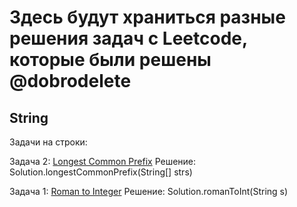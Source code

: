 # Здесь будут храниться разные решения задач с Leetcode, которые были решены @dobrodelete

## String
Задачи на строки:

Задача 2: [Longest Common Prefix](https://leetcode.com/problems/longest-common-prefix/)
Решение: Solution.longestCommonPrefix(String[] strs)

Задача 1: [Roman to Integer](https://leetcode.com/problems/roman-to-integer/)
Решение: Solution.romanToInt(String s)